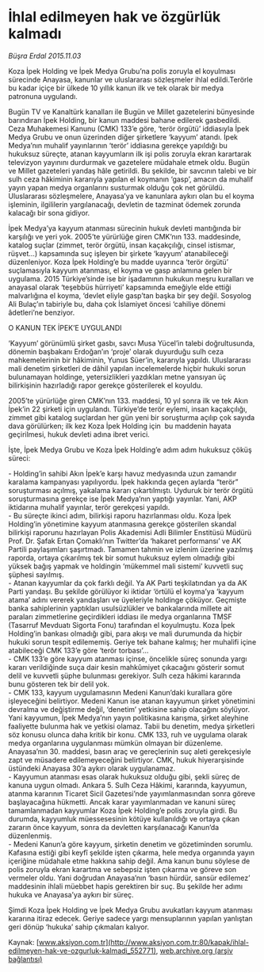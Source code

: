 # İhlal edilmeyen hak ve özgürlük kalmadı

*Büşra Erdal 2015.11.03*

<div class="pNewsDetailMainContent ctx_content" itemprop="articleBody">
 <p>
  Koza İpek Holding ve İpek Medya Grubu’na polis zoruyla el koyulması sürecinde Anayasa, kanunlar ve uluslararası sözleşmeler ihlal edildi.Terörle bu kadar içiçe bir ülkede 10 yıllık kanun ilk ve tek olarak bir medya patronuna uygulandı.
 </p>
 <p>
  Bugün TV ve Kanaltürk kanalları ile Bugün ve Millet gazetelerini bünyesinde barındıran İpek Holding, bir kanun maddesi bahane edilerek gasbedildi. Ceza Muhakemesi Kanunu (CMK) 133’e göre, ‘terör örgütü’ iddiasıyla İpek Medya Grubu ve onun üzerinden diğer şirketlere ‘kayyum’ atandı. İpek Medya’nın muhalif yayınlarının ‘terör’ iddiasına gerekçe yapıldığı bu hukuksuz süreçte, atanan kayyumların ilk işi polis zoruyla ekran karartarak televizyon yayınını durdurmak ve gazetelere müdahale etmek oldu. Bugün ve Millet gazeteleri yandaş hâle getirildi. Bu şekilde, bir savcının talebi ve bir sulh ceza hâkiminin kararıyla yapılan el koymanın ‘gasp’, amacın da muhalif yayın yapan medya organlarını susturmak olduğu çok net görüldü. Uluslararası sözleşmelere, Anayasa’ya ve kanunlara aykırı olan bu el koyma işleminin, ilgililerin yargılanacağı, devletin de tazminat ödemek zorunda kalacağı bir sona gidiyor.
 </p>
 <p>
  İpek Medya’ya kayyum atanması sürecinin hukuk devleti mantığında bir karşılığı ve yeri yok. 2005’te yürürlüğe giren CMK’nın 133. maddesinde, katalog suçlar (zimmet, terör örgütü, insan kaçakçılığı, cinsel istismar, rüşvet...) kapsamında suç işleyen bir şirkete ‘kayyum’ atanabileceği düzenleniyor. Koza İpek Holding’e bu madde uyarınca ‘terör örgütü’ suçlamasıyla kayyum atanması, el koyma ve gasp anlamına gelen bir uygulama. 2015 Türkiye’sinde ise bir işadamının hukukun meşru kuralları ve anayasal olarak ‘teşebbüs hürriyeti’ kapsamında emeğiyle elde ettiği malvarlığına el koyma, ‘devlet eliyle gasp’tan başka bir şey değil. Sosyolog Ali Bulaç’ın tabiriyle bu, daha çok İslamiyet öncesi ‘cahiliye dönemi âdetleri’ne benziyor.
 </p>
 <p>
  O KANUN TEK İPEK’E UYGULANDI
 </p>
 <p>
  ‘Kayyum’ görünümlü şirket gasbı, savcı Musa Yücel’in talebi doğrultusunda, dönemin başbakanı Erdoğan’ın ‘proje’ olarak duyurduğu sulh ceza mahkemelerinin bir hâkiminin, Yunus Süer’in, kararıyla yapıldı. Uluslararası mali denetim şirketleri de dâhil yapılan incelemelerde hiçbir hukuki sorun bulunamayan holdinge, yetersizlikleri yazdıkları metne yansıyan üç bilirkişinin hazırladığı rapor gerekçe gösterilerek el koyuldu.
 </p>
 <p>
  2005’te yürürlüğe giren CMK’nın 133. maddesi, 10 yıl sonra ilk ve tek Akın İpek’in 22 şirketi için uygulandı. Türkiye’de terör eylemi, insan kaçakçılığı, zimmet gibi katalog suçlardan her gün yeni bir soruşturma açılıp çok sayıda dava görülürken; ilk kez Koza İpek Holding için  bu maddenin hayata geçirilmesi, hukuk devleti adına ibret verici.
 </p>
 <p>
  İşte, İpek Medya Grubu ve Koza İpek Holding’e adım adım hukuksuz çöküş süreci:
 </p>
 <p>
  - Holding’in sahibi Akın İpek’e karşı havuz medyasında uzun zamandır karalama kampanyası yapılıyordu. İpek hakkında geçen aylarda “terör” soruşturması açılmış, yakalama kararı çıkartılmıştı. Uyduruk bir terör örgütü soruşturmasına gerekçe ise İpek Medya’nın yaptığı yayınlar. Yani, AKP iktidarına muhalif yayınlar, terör gerekçesi yapıldı.
  <br/>
  - Bu süreçte ikinci adım, bilirkişi raporu hazırlanması oldu. Koza İpek Holding’in yönetimine kayyum atanmasına gerekçe gösterilen skandal bilirkişi raporunu hazırlayan Polis Akademisi Adli Bilimler Enstitüsü Müdürü Prof. Dr. Şafak Ertan Çomaklı’nın Twitter’da ‘hakaret performansı’ ve AK Partili paylaşımları şaşırtmadı. Tamamen tahmin ve izlenim üzerine yazılmış raporda, ortaya çıkarılmış tek bir somut hukuksuz eylem olmadığı gibi yüksek bağış yapmak ve holdingin ‘mükemmel mali sistemi’ kuvvetli suç şüphesi sayılmış.
  <br/>
  - Atanan kayyumlar da çok farklı değil. Ya AK Parti teşkilatından ya da AK Parti yandaşı. Bu şekilde görülüyor ki iktidar ‘örtülü el koyma’ya ‘kayyum atama’ adını vererek yandaşları ve üyeleriyle holdinge çöküyor. Geçmişte banka sahiplerinin yaptıkları usulsüzlükler ve bankalarında millete ait paraları zimmetlerine geçirdikleri iddiası ile medya organlarına TMSF (Tasarruf Mevduatı Sigorta Fonu) tarafından el koyulmuştu. Koza İpek Holding’in bankası olmadığı gibi, para akışı ve mali durumunda da hiçbir hukuki sorun tespit edilememiş. Geriye tek bahane kalmış; her muhalifi içine atabileceği CMK 133’e göre ‘terör torbası’…
  <br/>
  - CMK 133’e göre kayyum atanması içinse, öncelikle süreç sonunda yargı kararı verildiğinde suça dair kesin mahkûmiyet çıkacağını gösterir somut delil ve kuvvetli şüphe bulunması gerekiyor. Sulh ceza hâkimi kararında bunu gösteren tek bir delil yok.
  <br/>
  - CMK 133, kayyum uygulamasının Medeni Kanun’daki kurallara göre işleyeceğini belirtiyor. Medeni Kanun ise atanan kayyumun şirket yönetimini devralma ve değiştirme değil, ‘denetim’ yetkisine sahip olacağını söylüyor. Yani kayyumun, İpek Medya’nın yayın politikasına karışma, şirket aleyhine faaliyette bulunma hak ve yetkisi olamaz. Tabii bu denetim, medya şirketleri söz konusu olunca daha kritik bir konu. CMK 133, ruh ve uygulama olarak medya organlarına uygulanması mümkün olmayan bir düzenleme. Anayasa’nın 30. maddesi, basın araç ve gereçlerinin suç aleti gerekçesiyle zapt ve müsadere edilemeyeceğini belirtiyor. CMK, hukuk hiyerarşisinde üstündeki Anayasa 30’a aykırı olarak uygulanamaz.
  <br/>
  - Kayyumun atanması esas olarak hukuksuz olduğu gibi, şekli süreç de kanuna uygun olmadı. Ankara 5. Sulh Ceza Hâkimi, kararında, kayyumun, atanma kararının Ticaret Sicil Gazetesi’nde yayımlanmasından sonra göreve başlayacağına hükmetti. Ancak karar yayımlanmadan ve kanuni süreç tamamlanmadan kayyumlar Koza İpek Holding’e polis zoruyla girdi. Bu durumda, kayyumluk müessesesinin kötüye kullanıldığı ve ortaya çıkan zararın önce kayyum, sonra da devletten karşılanacağı Kanun’da düzenlenmiş.
  <br/>
  - Medeni Kanun’a göre kayyum, şirketin denetim ve gözetiminden sorumlu. Kafasına estiği gibi keyfî şekilde işten çıkarma, hele medya organında yayın içeriğine müdahale etme hakkına sahip değil. Ama kanun bunu söylese de polis zoruyla ekran karartma ve sebepsiz işten çıkarma ve göreve son vermeler oldu. Yani doğrudan Anayasa’nın ‘basın hürdür, sansür edilemez’ maddesinin ihlali müebbet hapis gerektiren bir suç. Bu şekilde her adımı hukuka ve Anayasa’ya aykırı bir süreç.
 </p>
 <p>
  Şimdi Koza İpek Holding ve İpek Medya Grubu avukatları kayyum atanması kararına itiraz edecek. Geriye sadece yargı mensuplarının yapılan yanlıştan geri dönüp ‘hukuka’ sahip çıkmaları kalıyor.
 </p>
</div>


Kaynak: [www.aksiyon.com.tr](http://www.aksiyon.com.tr:80/kapak/ihlal-edilmeyen-hak-ve-ozgurluk-kalmadi_552771), [web.archive.org (arşiv bağlantısı)](http://web.archive.org/web/20151104010153/http://www.aksiyon.com.tr:80/kapak/ihlal-edilmeyen-hak-ve-ozgurluk-kalmadi_552771)

